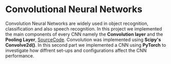 # Convolutional Neural Networks

Convolution Neural Networks are widely used in object recognition, classification and also speech recognition. In this project we implemented the main components of every CNN namely the 
**Convolution layer** and the **Pooling Layer**,  [SourceCode](). Convolution was implemented using **Scipy's Convolve2d()**. In this second part we implemented a CNN using **PyTorch** to investigate how diffrent
set-ups and configurations affect the CNN performance. 
